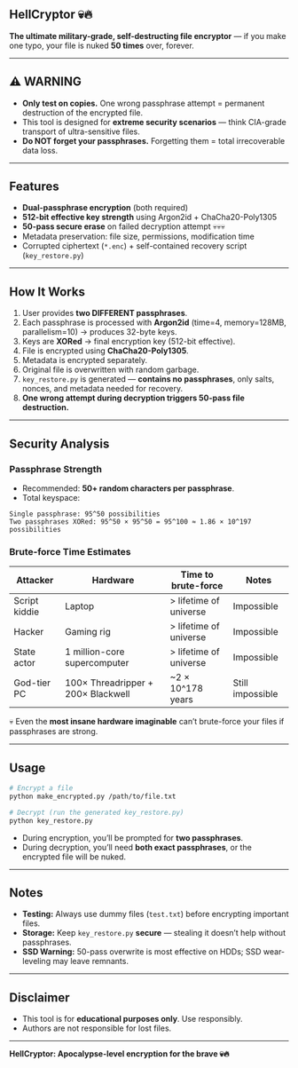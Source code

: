 ## HellCryptor 💀🔥

**The ultimate military-grade, self-destructing file encryptor** — if you make one typo, your file is nuked **50 times** over, forever.

---

## ⚠️ WARNING

* **Only test on copies.** One wrong passphrase attempt = permanent destruction of the encrypted file.
* This tool is designed for **extreme security scenarios** — think CIA-grade transport of ultra-sensitive files.
* **Do NOT forget your passphrases.** Forgetting them = total irrecoverable data loss.

---

## Features

* **Dual-passphrase encryption** (both required)
* **512-bit effective key strength** using Argon2id + ChaCha20-Poly1305
* **50-pass secure erase** on failed decryption attempt 💀💀💀
* Metadata preservation: file size, permissions, modification time
* Corrupted ciphertext (`*.enc`) + self-contained recovery script (`key_restore.py`)

---

## How It Works

1. User provides **two DIFFERENT passphrases**.
2. Each passphrase is processed with **Argon2id** (time=4, memory=128MB, parallelism=10) → produces 32-byte keys.
3. Keys are **XORed** → final encryption key (512-bit effective).
4. File is encrypted using **ChaCha20-Poly1305**.
5. Metadata is encrypted separately.
6. Original file is overwritten with random garbage.
7. `key_restore.py` is generated — **contains no passphrases**, only salts, nonces, and metadata needed for recovery.
8. **One wrong attempt during decryption triggers 50-pass file destruction.**

---

## Security Analysis

### Passphrase Strength

* Recommended: **50+ random characters per passphrase**.
* Total keyspace:

```
Single passphrase: 95^50 possibilities
Two passphrases XORed: 95^50 × 95^50 = 95^100 ≈ 1.86 × 10^197 possibilities
```

### Brute-force Time Estimates

| Attacker      | Hardware                           | Time to brute-force    | Notes            |
| ------------- | ---------------------------------- | ---------------------- | ---------------- |
| Script kiddie | Laptop                             | > lifetime of universe | Impossible       |
| Hacker        | Gaming rig                         | > lifetime of universe | Impossible       |
| State actor   | 1 million-core supercomputer       | > lifetime of universe | Impossible       |
| God-tier PC   | 100× Threadripper + 200× Blackwell | \~2 × 10^178 years     | Still impossible |

💀 Even the **most insane hardware imaginable** can’t brute-force your files if passphrases are strong.

---

## Usage

```bash
# Encrypt a file
python make_encrypted.py /path/to/file.txt

# Decrypt (run the generated key_restore.py)
python key_restore.py
```

* During encryption, you’ll be prompted for **two passphrases**.
* During decryption, you’ll need **both exact passphrases**, or the encrypted file will be nuked.

---

## Notes

* **Testing:** Always use dummy files (`test.txt`) before encrypting important files.
* **Storage:** Keep `key_restore.py` **secure** — stealing it doesn’t help without passphrases.
* **SSD Warning:** 50-pass overwrite is most effective on HDDs; SSD wear-leveling may leave remnants.

---

## Disclaimer

* This tool is for **educational purposes only**. Use responsibly.
* Authors are not responsible for lost files.

---

**HellCryptor: Apocalypse-level encryption for the brave 💀🔥**
